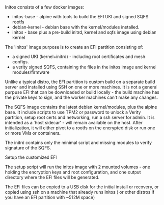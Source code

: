 
Initos consists of a few docker images:
- initos-base - alpine with tools to build the EFI UKI and signed SQFS rootfs
- debian-kernel - debian base with the kernel/modules installed.
- initos - base plus a pre-build initrd, kernel and sqfs image using debian kernel

The 'initos' image purpose is to create an EFI partition consisting of:
- a signed UKI (kernel+initrd) - including root certificates and mesh configs.
- a verity signed SQFS, containing the files in the initos image and kernel modules/firmware 

Unlike a typical distro, the EFI partition is custom build on a separate build server 
and installed using SSH on one or more machines. It is not a general purpuse EFI that
can be downloaded or build locally - the build machine has the private keys to sign,
and the worker machines can't make any changes.

The SQFS image contains the latest debian kernel/modules, plus the alpine base.
It include scripts to use TPM2 or password to unlock a Verity partition, setup
root certs and networking, run a ssh server for admin. 
It is intended as a 'host sidecar' - will remain available on the host.
After initialization, it will either pivot to a rootfs on the encrypted disk or 
run one or more VMs or containers.

The initrd contains only the minimal script and missing modules to verify signature
of the SQFS.


Setup the customized EFI

The setup script will run the initos image with 2 mounted volumes - one holding
the encryption keys and root configuration, and one output directory where the 
EFI files will be generated.

The EFI files can be copied to a USB disk for the initial install or recovery, or
copied using ssh on a machine that already runs Initos ( or other distros if you have
an EFI partition with ~512M space)


